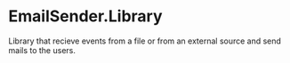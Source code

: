 # EmailSender.Library

Library that recieve events from a file or from an external source and send mails to the users.